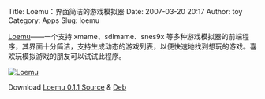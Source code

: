 Title: Loemu：界面简洁的游戏模拟器
Date: 2007-03-20 20:17
Author: toy
Category: Apps
Slug: loemu

[Loemu](http://loemu.pegueroles.com/)——一个支持 xmame、sdlmame、snes9x
等多种游戏模拟器的前端程序，其界面十分简洁，支持生成动态的游戏列表，以便快速地找到想玩的游戏。喜欢玩模拟游戏的朋友可以试试此程序。

[![Loemu](http://i.linuxtoy.org/i/2007/03/loemu_s.png)](http://i.linuxtoy.org/i/2007/03/loemu.png)

Download [Loemu 0.1.1
Source](http://loemu.pegueroles.com/download.php?id=10) &
[Deb](http://loemu.pegueroles.com/download.php?id=7)
